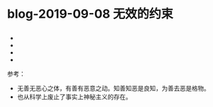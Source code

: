 # blog-2019-09-08  无效的约束
 
##  
+  
+ 
+ 
+ 



参考：
+  无善无恶心之体，有善有恶意之动。知善知恶是良知，为善去恶是格物。
+  也从科学上废止了事实上神秘主义的存在。
